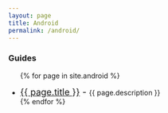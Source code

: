 ```yaml
---
layout: page
title: Android
permalink: /android/
---
```

### Guides
<ul>

{% for page in site.android %}
  <li>
    <span style="font-size: 18px;"><a href="{{ page.url }}">{{ page.title }}</a> - </span>
    <span>{{ page.description }}</span>
  </li>
{% endfor %}

</ul>
